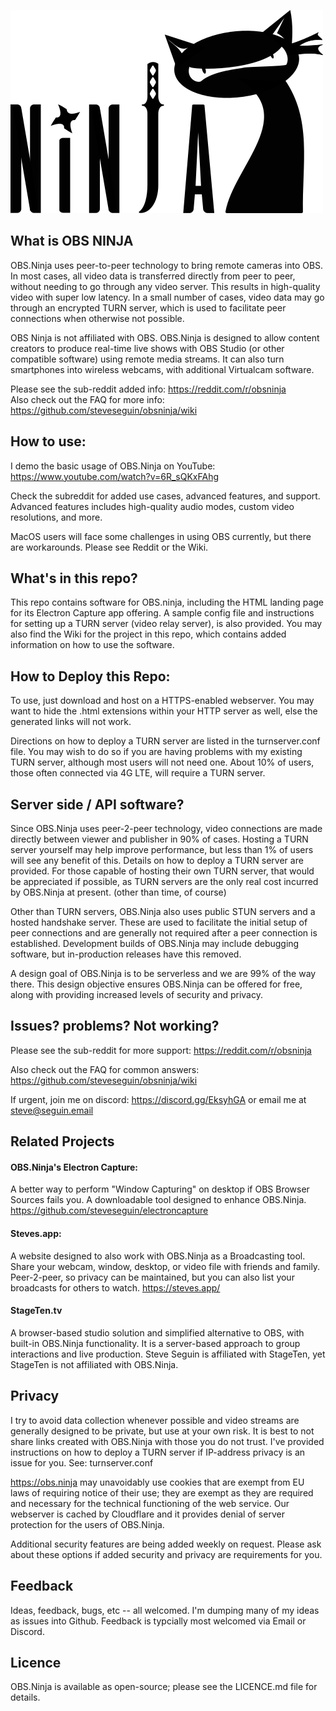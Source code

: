 ![ILogo by brimace](images/obsNinja_logo_full.png)

## What is OBS NINJA
OBS.Ninja uses peer-to-peer technology to bring remote cameras into OBS. In most cases, all video data is transferred directly from peer to peer, without needing to go through any video server. This results in high-quality video with super low latency. In a small number of cases, video data may go through an encrypted TURN server, which is used to facilitate peer connections when otherwise not possible.

OBS Ninja is not affiliated with OBS. OBS.Ninja is designed to allow content creators to produce real-time live shows with OBS Studio (or other compatible software) using remote media streams. It can also turn smartphones into wireless webcams, with additional Virtualcam software. 

Please see the sub-reddit added info: https://reddit.com/r/obsninja  
Also check out the FAQ for more info: https://github.com/steveseguin/obsninja/wiki

## How to use:
I demo the basic usage of OBS.Ninja on YouTube: https://www.youtube.com/watch?v=6R_sQKxFAhg

Check the subreddit for added use cases, advanced features, and support. Advanced features includes high-quality audio modes, custom video resolutions, and more.

MacOS users will face some challenges in using OBS currently, but there are workarounds. Please see Reddit or the Wiki.

## What's in this repo?
This repo contains software for OBS.ninja, including the HTML landing page for its Electron Capture app offering. A sample config file and instructions for setting up a TURN server (video relay server), is also provided. You may also find the Wiki for the project in this repo, which contains added information on how to use the software.

## How to Deploy this Repo:
To use, just download and host on a HTTPS-enabled webserver. You may want to hide the .html extensions within your HTTP server as well, else the generated links will not work. 

Directions on how to deploy a TURN server are listed in the turnserver.conf file. You may wish to do so if you are having problems with my existing TURN server, although most users will not need one. About 10% of users, those often connected via 4G LTE, will require a TURN server. 

## Server side / API software?
Since OBS.Ninja uses peer-2-peer technology, video connections are made directly between viewer and publisher in 90% of cases. Hosting a TURN server yourself may help improve performance, but less than 1% of users will see any benefit of this. Details on how to deploy a TURN server are provided. For those capable of hosting their own TURN server, that would be appreciated if possible, as TURN servers are the only real cost incurred by OBS.Ninja at present. (other than time, of course)

Other than TURN servers, OBS.Ninja also uses public STUN servers and a hosted handshake server. These are used to facilitate the initial setup of peer connections and are generally not required after a peer connection is established. Development builds of OBS.Ninja may include debugging software, but in-production releases have this removed. 

A design goal of OBS.Ninja is to be serverless and we are 99% of the way there. This design objective ensures OBS.Ninja can be offered for free, along with providing increased levels of security and privacy. 

## Issues? problems? Not working?

Please see the sub-reddit for more support: https://reddit.com/r/obsninja  

Also check out the FAQ for common answers: https://github.com/steveseguin/obsninja/wiki

If urgent, join me on discord: https://discord.gg/EksyhGA or email me at steve@seguin.email

## Related Projects
#### OBS.Ninja's Electron Capture:
A better way to perform "Window Capturing" on desktop if OBS Browser Sources fails you. A downloadable tool designed to enhance OBS.Ninja.
https://github.com/steveseguin/electroncapture

#### Steves.app:
A website designed to also work with OBS.Ninja as a Broadcasting tool. Share your webcam, window, desktop, or video file with friends and family. Peer-2-peer, so privacy can be maintained, but you can also list your broadcasts for others to watch.
https://steves.app/

#### StageTen.tv
A browser-based studio solution and simplified alternative to OBS, with built-in OBS.Ninja functionality. It is a server-based approach to group interactions and live production. Steve Seguin is affiliated with StageTen, yet StageTen is not affiliated with OBS.Ninja.

## Privacy
I try to avoid data collection whenever possible and video streams are generally designed to be private, but use at your own risk. It is best to not share links created with OBS.Ninja with those you do not trust. I've provided instructions on how to deploy a TURN server if IP-address privacy is an issue for you. See: turnserver.conf 

https://obs.ninja may unavoidably use cookies that are exempt from EU laws of requiring notice of their use; they are exempt as they are required and necessary for the technical functioning of the web service. Our webserver is cached by Cloudflare and it provides denial of server protection for the users of OBS.Ninja.

Additional security features are being added weekly on request. Please ask about these options if added security and privacy are requirements for you.

## Feedback
Ideas, feedback, bugs, etc -- all welcomed.  I'm dumping many of my ideas as issues into Github. Feedback is typcially most welcomed via Email or Discord.

## Licence 
OBS.Ninja is available as open-source; please see the LICENCE.md file for details.

